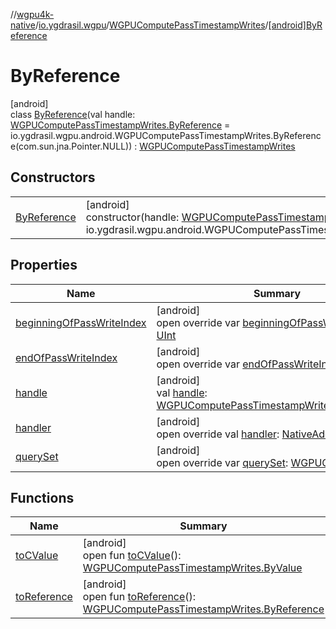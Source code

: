 //[wgpu4k-native](../../../../index.md)/[io.ygdrasil.wgpu](../../index.md)/[WGPUComputePassTimestampWrites](../index.md)/[[android]ByReference](index.md)

# ByReference

[android]\
class [ByReference](index.md)(val handle: [WGPUComputePassTimestampWrites.ByReference](../../../io.ygdrasil.wgpu.android/-w-g-p-u-compute-pass-timestamp-writes/-by-reference/index.md) = io.ygdrasil.wgpu.android.WGPUComputePassTimestampWrites.ByReference(com.sun.jna.Pointer.NULL)) : [WGPUComputePassTimestampWrites](../index.md)

## Constructors

| | |
|---|---|
| [ByReference](-by-reference.md) | [android]<br>constructor(handle: [WGPUComputePassTimestampWrites.ByReference](../../../io.ygdrasil.wgpu.android/-w-g-p-u-compute-pass-timestamp-writes/-by-reference/index.md) = io.ygdrasil.wgpu.android.WGPUComputePassTimestampWrites.ByReference(com.sun.jna.Pointer.NULL)) |

## Properties

| Name | Summary |
|---|---|
| [beginningOfPassWriteIndex](beginning-of-pass-write-index.md) | [android]<br>open override var [beginningOfPassWriteIndex](beginning-of-pass-write-index.md): [UInt](https://kotlinlang.org/api/core/kotlin-stdlib/kotlin/-u-int/index.html) |
| [endOfPassWriteIndex](end-of-pass-write-index.md) | [android]<br>open override var [endOfPassWriteIndex](end-of-pass-write-index.md): [UInt](https://kotlinlang.org/api/core/kotlin-stdlib/kotlin/-u-int/index.html) |
| [handle](handle.md) | [android]<br>val [handle](handle.md): [WGPUComputePassTimestampWrites.ByReference](../../../io.ygdrasil.wgpu.android/-w-g-p-u-compute-pass-timestamp-writes/-by-reference/index.md) |
| [handler](handler.md) | [android]<br>open override val [handler](handler.md): [NativeAddress](../../../ffi/-native-address/index.md) |
| [querySet](query-set.md) | [android]<br>open override var [querySet](query-set.md): [WGPUQuerySet](../../-w-g-p-u-query-set/index.md)? |

## Functions

| Name | Summary |
|---|---|
| [toCValue](../[android]to-c-value.md) | [android]<br>open fun [toCValue](../[android]to-c-value.md)(): [WGPUComputePassTimestampWrites.ByValue](../../../io.ygdrasil.wgpu.android/-w-g-p-u-compute-pass-timestamp-writes/-by-value/index.md) |
| [toReference](../to-reference.md) | [android]<br>open fun [toReference](../to-reference.md)(): [WGPUComputePassTimestampWrites.ByReference](../../../io.ygdrasil.wgpu.android/-w-g-p-u-compute-pass-timestamp-writes/-by-reference/index.md) |